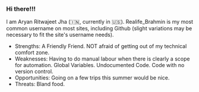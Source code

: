 ### Hi there!!!

I am Aryan Ritwajeet Jha (🇮🇳, currently in :us:). Realife_Brahmin is my most common username on most sites, including Github (slight variations may be necessary to fit the site's username needs).
- Strengths: A Friendly Friend. NOT afraid of getting out of my technical comfort zone.
- Weaknesses: Having to do manual labour when there is clearly a scope for automation. Global Variables. Undocumented Code. Code with no version control.
- Opportunities: Going on a few trips this summer would be nice.
- Threats: Bland food.
